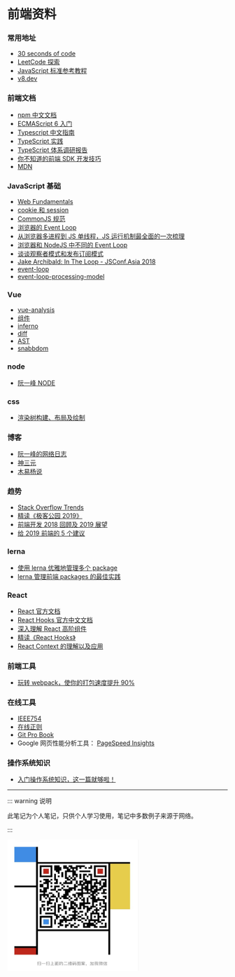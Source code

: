 # 前端资料

### 常用地址

- [30 seconds of code](https://30secondsofcode.org/#top)
- [LeetCode 探索](https://leetcode-cn.com/explore/)
- [JavaScript 标准参考教程](https://javascript.ruanyifeng.com/#introduction)
- [v8.dev](https://v8.dev/)

### 前端文档

- [npm 中文文档](https://www.npmjs.cn/ 'npm 中文文档')
- [ECMAScript 6 入门](http://es6.ruanyifeng.com/)
- [Typescript 中文指南](https://www.tslang.cn/docs/home.html)
- [TypeScript 实践](https://juejin.im/post/5a9c004a6fb9a028b92c9e91)
- [TypeScript 体系调研报告](https://juejin.im/post/59c46bc86fb9a00a4636f939)
- [你不知道的前端 SDK 开发技巧](https://juejin.im/post/5a278d2a6fb9a044fd11a245)
- [MDN](https://developer.mozilla.org/zh-CN/docs/Web/JavaScript)

### JavaScript 基础

- [Web Fundamentals](https://developers.google.com/web/fundamentals/)
- [cookie 和 session](https://github.com/mqyqingfeng/Blog/issues/157)
- [CommonJS 规范](https://javascript.ruanyifeng.com/nodejs/module.html#toc2)
- [浏览器的 Event Loop](https://mp.weixin.qq.com/s/N5G3RKTkEG4CMtOwBWkm3g)
- [从浏览器多进程到 JS 单线程，JS 运行机制最全面的一次梳理](https://juejin.im/post/5a6547d0f265da3e283a1df7#heading-11)
- [浏览器和 NodeJS 中不同的 Event Loop](https://github.com/kaola-fed/blog/issues/234#phase)
- [谈谈观察者模式和发布订阅模式](https://juejin.im/post/5bb1bb616fb9a05d2b6dccfa)
- [Jake Archibald: In The Loop - JSConf.Asia 2018](https://www.youtube.com/watch?reload=9&v=cCOL7MC4Pl0&feature=youtu.be)
- [event-loop](https://stackoverflow.com/questions/25915634/difference-between-microtask-and-macrotask-within-an-event-loop-context)
- [event-loop-processing-model](https://html.spec.whatwg.org/#event-loop-processing-model)

### Vue

- [vue-analysis](https://ustbhuangyi.github.io/vue-analysis/)
- [组件](http://hcysun.me/vue-design/zh/essence-of-comp.html)
- [inferno](https://github.com/infernojs/inferno)
- [diff](https://neil.fraser.name/writing/diff/)
- [AST](https://mp.weixin.qq.com/s/fH2xYo_Bad0mgvo0OdYRZQ)
- [snabbdom](https://github.com/snabbdom/snabbdom)

### node

- [阮一峰 NODE](https://javascript.ruanyifeng.com/nodejs/basic.html)

### css

- [渲染树构建、布局及绘制](https://developers.google.com/web/fundamentals/performance/critical-rendering-path/render-tree-construction?hl=zh-cn)

### 博客

- [阮一峰的网络日志](http://www.ruanyifeng.com/blog/javascript/)
- [神三元](https://juejin.im/user/5c45ddf06fb9a04a006f5491/posts)
- [木易杨说](https://juejin.im/user/56dea4aa7664bf00559f002d/posts)

### 趋势

- [Stack Overflow Trends](https://insights.stackoverflow.com/trends?tags=npm%2Cgulp%2Cgruntjs%2Cwebpack)
- [精读《极客公园 2019》](https://juejin.im/post/5c4e51ae518825253806592b)
- [前端开发 2018 回顾及 2019 展望](https://www.html.cn/archives/10384)
- [给 2019 前端的 5 个建议](https://zhuanlan.zhihu.com/p/55357377)

### lerna

- [使用 lerna 优雅地管理多个 package](https://zhuanlan.zhihu.com/p/35237759)
- [lerna 管理前端 packages 的最佳实践](https://juejin.im/post/5a989fb451882555731b88c2)

### React

- [React 官方文档](https://react.docschina.org/docs/hello-world.html)
- [React Hooks 官方中文文档](https://react.docschina.org/docs/hooks-intro.html)
- [深入理解 React 高阶组件](https://zhuanlan.zhihu.com/p/24776678)
- [精读《React Hooks》](https://zhuanlan.zhihu.com/p/49408348)
- [React Context 的理解以及应用](https://juejin.im/post/5a90e0545188257a63112977)

### 前端工具

- [玩转 webpack，使你的打包速度提升 90%](https://juejin.im/post/5e53dbbc518825494905c45f)

### 在线工具

- [IEEE754](https://www.h-schmidt.net/FloatConverter/IEEE754.html)
- [在线正则](https://regexper.com/)
- [Git Pro Book](https://git-scm.com/book/zh/v2)
- Google 网页性能分析工具： [PageSpeed Insights](https://developers.google.com/speed/pagespeed/insights/)

### 操作系统知识

- [入门操作系统知识，这一篇就够啦！](https://mp.weixin.qq.com/s/h3wSEMazR7luwscIUn_p8A)

---

::: warning 说明

此笔记为个人笔记，只供个人学习使用，笔记中多数例子来源于网络。

:::

<img src="./.vuepress/public/WechatIMG4.jpeg" width="300" height="300" align="middle" />

